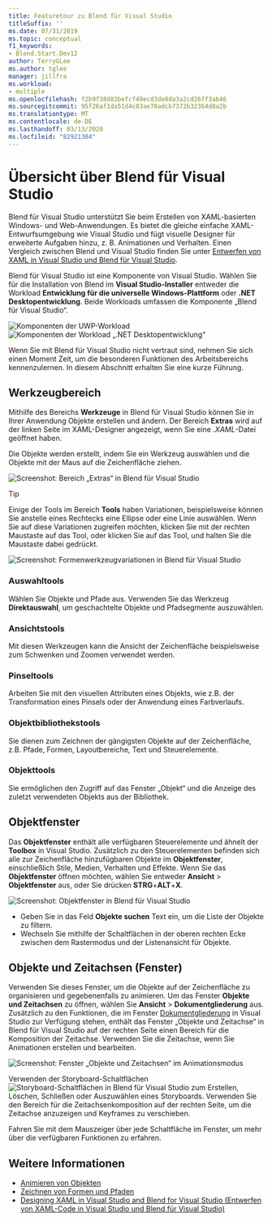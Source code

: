 ```yaml
---
title: Featuretour zu Blend für Visual Studio
titleSuffix: ''
ms.date: 07/31/2019
ms.topic: conceptual
f1_keywords:
- Blend.Start.Dev12
author: TerryGLee
ms.author: tglee
manager: jillfra
ms.workload:
- multiple
ms.openlocfilehash: f2b9f38d83befcf49ecd3de8da3a2cd26ff3ab46
ms.sourcegitcommit: 95f26af1da51d4c83ae78adcb7372b32364d8a2b
ms.translationtype: MT
ms.contentlocale: de-DE
ms.lasthandoff: 03/13/2020
ms.locfileid: "82921304"
---
```

# <a name="blend-for-visual-studio-overview"></a>Übersicht über Blend für Visual Studio

Blend für Visual Studio unterstützt Sie beim Erstellen von XAML-basierten Windows- und Web-Anwendungen. Es bietet die gleiche einfache XAML-Entwurfsumgebung wie Visual Studio und fügt visuelle Designer für erweiterte Aufgaben hinzu, z. B. Animationen und Verhalten. Einen Vergleich zwischen Blend und Visual Studio finden Sie unter [Entwerfen von XAML in Visual Studio und Blend für Visual Studio](../xaml-tools/designing-xaml-in-visual-studio.md).

Blend für Visual Studio ist eine Komponente von Visual Studio. Wählen Sie für die Installation von Blend im **Visual Studio-Installer** entweder die Workload **Entwicklung für die universelle Windows-Plattform** oder **.NET Desktopentwicklung**. Beide Workloads umfassen die Komponente „Blend für Visual Studio“.

![Komponenten der UWP-Workload](media/installer-uwp.png)&nbsp;&nbsp;&nbsp;&nbsp;![Komponenten der Workload „.NET Desktopentwicklung“](media/installer-dotnet-desktop.png)

Wenn Sie mit Blend für Visual Studio nicht vertraut sind, nehmen Sie sich einen Moment Zeit, um die besonderen Funktionen des Arbeitsbereichs kennenzulernen. In diesem Abschnitt erhalten Sie eine kurze Führung.

## <a name="tools-panel"></a>Werkzeugbereich

Mithilfe des Bereichs **Werkzeuge** in Blend für Visual Studio können Sie in Ihrer Anwendung Objekte erstellen und ändern. Der Bereich **Extras** wird auf der linken Seite im XAML-Designer angezeigt, wenn Sie eine *.XAML*-Datei geöffnet haben.

Die Objekte werden erstellt, indem Sie ein Werkzeug auswählen und die Objekte mit der Maus auf die Zeichenfläche ziehen.

![Screenshot: Bereich „Extras“ in Blend für Visual Studio](media/blend-tools-panel.png)

> [!TIP]
> Einige der Tools im Bereich **Tools** haben Variationen, beispielsweise können Sie anstelle eines Rechtecks eine Ellipse oder eine Linie auswählen. Wenn Sie auf diese Variationen zugreifen möchten, klicken Sie mit der rechten Maustaste auf das Tool, oder klicken Sie auf das Tool, und halten Sie die Maustaste dabei gedrückt.
>
> ![Screenshot: Formenwerkzeugvariationen in Blend für Visual Studio](media/blend-rectangle-tool-variations.png)

### <a name="selection-tools"></a>Auswahltools

Wählen Sie Objekte und Pfade aus. Verwenden Sie das Werkzeug **Direktauswahl**, um geschachtelte Objekte und Pfadsegmente auszuwählen.

### <a name="view-tools"></a>Ansichtstools

Mit diesen Werkzeugen kann die Ansicht der Zeichenfläche beispielsweise zum Schwenken und Zoomen verwendet werden.

### <a name="brush-tools"></a>Pinseltools

Arbeiten Sie mit den visuellen Attributen eines Objekts, wie z.B. der Transformation eines Pinsels oder der Anwendung eines Farbverlaufs.

### <a name="object-tools"></a>Objektbibliothekstools

Sie dienen zum Zeichnen der gängigsten Objekte auf der Zeichenfläche, z.B. Pfade, Formen, Layoutbereiche, Text und Steuerelemente.

### <a name="asset-tools"></a>Objekttools

Sie ermöglichen den Zugriff auf das Fenster „Objekt“ und die Anzeige des zuletzt verwendeten Objekts aus der Bibliothek.

## <a name="assets-window"></a>Objektfenster

Das **Objektfenster** enthält alle verfügbaren Steuerelemente und ähnelt der **Toolbox** in Visual Studio. Zusätzlich zu den Steuerelementen befinden sich alle zur Zeichenfläche hinzufügbaren Objekte im **Objektfenster**, einschließlich Stile, Medien, Verhalten und Effekte. Wenn Sie das **Objektfenster** öffnen möchten, wählen Sie entweder **Ansicht** > **Objektfenster** aus, oder Sie drücken **STRG**+**ALT**+**X**.

![Screenshot: Objektfenster in Blend für Visual Studio](media/blend-assets-window.png)

- Geben Sie in das Feld **Objekte suchen** Text ein, um die Liste der Objekte zu filtern.
- Wechseln Sie mithilfe der Schaltflächen in der oberen rechten Ecke zwischen dem Rastermodus und der Listenansicht für Objekte.

## <a name="objects-and-timeline-window"></a>Objekte und Zeitachsen (Fenster)

Verwenden Sie dieses Fenster, um die Objekte auf der Zeichenfläche zu organisieren und gegebenenfalls zu animieren. Um das Fenster **Objekte und Zeitachsen** zu öffnen, wählen Sie **Ansicht** > **Dokumentgliederung** aus. Zusätzlich zu den Funktionen, die im Fenster [Dokumentgliederung](creating-a-ui-by-using-xaml-designer-in-visual-studio.md#document-outline-window) in Visual Studio zur Verfügung stehen, enthält das Fenster „Objekte und Zeitachse“ in Blend für Visual Studio auf der rechten Seite einen Bereich für die Komposition der Zeitachse. Verwenden Sie die Zeitachse, wenn Sie Animationen erstellen und bearbeiten.

![Screenshot: Fenster „Objekte und Zeitachsen“ im Animationsmodus](media/storyboard-timeline.png)

Verwenden der Storyboard-Schaltflächen ![Storyboard-Schaltflächen in Blend für Visual Studio](media/storyboard-buttons.png) zum Erstellen, Löschen, Schließen oder Auszuwählen eines Storyboards. Verwenden Sie den Bereich für die Zeitachsenkomposition auf der rechten Seite, um die Zeitachse anzuzeigen und Keyframes zu verschieben.

Fahren Sie mit dem Mauszeiger über jede Schaltfläche im Fenster, um mehr über die verfügbaren Funktionen zu erfahren.

## <a name="see-also"></a>Weitere Informationen

- [Animieren von Objekten](../xaml-tools/animate-objects-in-xaml-designer.md)
- [Zeichnen von Formen und Pfaden](../xaml-tools/draw-shapes-and-paths.md)
- [Designing XAML in Visual Studio and Blend for Visual Studio (Entwerfen von XAML-Code in Visual Studio und Blend für Visual Studio)](../xaml-tools/designing-xaml-in-visual-studio.md)
